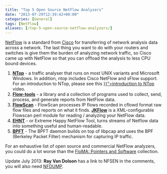 ```yaml
---
title: "Top 5 Open Source NetFlow Analyzers"
date: "2013-07-29T12:39:42+00:00"
categories: [General]
tags: [NetFlow]
aliases: [/top-5-open-source-netflow-analyzers/]
---
```


<a href="http://en.wikipedia.org/wiki/NetFlow">NetFlow</a> is a standard from <a href="http://www.cisco.com/en/US/products/ps6601/products_ios_protocol_group_home.html">Cisco</a> for transferring of network analysis data across a network. The last thing you want to do with your routers and switches is give them the burden of analyzing network traffic, so Cisco came up with NetFlow so that you can offload the analysis to less CPU bound devices.
<ol>
 	<li><strong><a href="http://www.ntop.org/">NTop</a></strong> - a traffic analyser that runs on most UNIX variants and Microsoft Windows. In addition, ntop includes Cisco NetFlow and sFlow support. For an introduction to NTop, please see this <a href="{{< ref "posts/heads-up-introduction-to-ntop-video.md" >}}">introduction to NTop</a> video.</li>
 	<li><a href="http://code.google.com/p/flow-tools/"><strong>Flow-tools</strong></a> - a library and a collection of programs used to collect, send, process, and generate reports from NetFlow data.</li>
 	<li><a href="http://pages.cs.wisc.edu/~plonka/FlowScan/"><strong>FlowScan</strong></a> - FlowScan processes IP flows recorded in cflowd format raw flow files and reports on what it finds. <a href="http://jkflow.sourceforge.net/"><strong>JKFlow</strong></a> is a XML-configurable Flowscan perl module for reading / analyzing your NetFlow data.</li>
 	<li><strong><a href="http://ehnt.sourceforge.net/">EHNT</a></strong> - or Extreme Happy NetFlow Tool, turns streams of Netflow data into something useful and human-readable.</li>
 	<li><strong><a href="http://bpft4.sourceforge.net/">BPFT</a></strong> - The BPFT daemon builds on top of libpcap and uses the BPF (Berkeley Packet Filter) mechanism for capturing IP traffic.</li>
</ol>
For an exhaustive list of open source and commercial NetFlow analyzers, you could do a lot worse than the <a href="http://www.switch.ch/network/projects/completed/TF-NGN/floma/software.html">FloMA: Pointers and Software</a> collection.

Update July 2013: <strong>Ray Van Dolson</strong> has a link to NFSEN in the comments, you will also need <a href="http://nfdump.sourceforge.net/">NFDUMP</a>.
